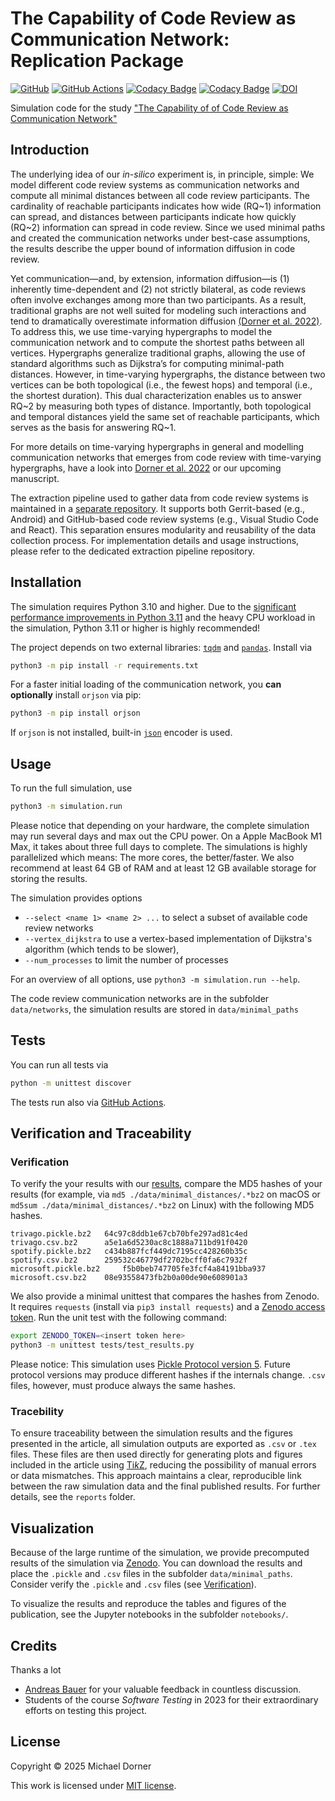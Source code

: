 # The Capability of Code Review as Communication Network: Replication Package

[![GitHub](https://img.shields.io/github/license/michaeldorner/capability-of-code-review-as-communication-network)](./LICENSE)
[![GitHub Actions](https://github.com/michaeldorner/capability-of-code-review-as-communication-network/actions/workflows/test.yml/badge.svg)](https://img.shields.io/github/actions/workflow/status/michaeldorner/capability-of-code-review-as-communication-network/main.yml)
[![Codacy Badge](https://img.shields.io/codacy/grade/ef43d5d9b7c74ec0b211c03d91c448d8)](https://app.codacy.com/gh/michaeldorner/capability-of-code-review-as-communication-network/dashboard?utm_source=gh&utm_medium=referral&utm_content=&utm_campaign=Badge_grade)
[![Codacy Badge](https://img.shields.io/codacy/coverage/ef43d5d9b7c74ec0b211c03d91c448d8)](https://app.codacy.com/gh/michaeldorner/information-diffusion-boundaries-in-code-review/dashboard?utm_source=gh&utm_medium=referral&utm_content=&utm_campaign=Badge_coverage)
[![DOI](https://img.shields.io/badge/DOI-10.5281%2Fzenodo.8042256-blue)](https://doi.org/10.5281/zenodo.8042256)

Simulation code for the study ["The Capability of of Code Review as Communication Network"](https://arxiv.com)

## Introduction

The underlying idea of our *in-silico* experiment is, in principle, simple: We model different code review systems as communication networks and compute all minimal distances between all code review participants. The cardinality of reachable participants indicates how wide (RQ~1) information can spread, and distances between participants indicate how quickly (RQ~2) information can spread in code review. Since we used minimal paths and created the communication networks under best-case assumptions, the results describe the upper bound of information diffusion in code review.

Yet communication—and, by extension, information diffusion—is (1) inherently time-dependent and (2) not strictly bilateral, as code reviews often involve exchanges among more than two participants. As a result, traditional graphs are not well suited for modeling such interactions and tend to dramatically overestimate information diffusion [(Dorner et al. 2022)](https://dl.acm.org/doi/abs/10.1145/3544902.3546254). To address this, we use time-varying hypergraphs to model the communication network and to compute the shortest paths between all vertices. Hypergraphs generalize traditional graphs, allowing the use of standard algorithms such as Dijkstra’s for computing minimal-path distances. However, in time-varying hypergraphs, the distance between two vertices can be both topological (i.e., the fewest hops) and temporal (i.e., the shortest duration). This dual characterization enables us to answer RQ~2 by measuring both types of distance. Importantly, both topological and temporal distances yield the same set of reachable participants, which serves as the basis for answering RQ~1.

For more details on time-varying hypergraphs in general and modelling communication networks that emerges from code review with time-varying hypergraphs, have a look into [Dorner et al. 2022](https://dl.acm.org/doi/abs/10.1145/3544902.3546254) or our upcoming manuscript.

The extraction pipeline used to gather data from code review systems is maintained in a [separate repository](https://github.com/michaeldorner/code-review-to-communication-network). It supports both Gerrit-based (e.g., Android) and GitHub-based code review systems (e.g., Visual Studio Code and React). This separation ensures modularity and reusability of the data collection process. For implementation details and usage instructions, please refer to the dedicated extraction pipeline repository.

## Installation

The simulation requires Python 3.10 and higher. Due to the [significant performance improvements in Python 3.11](https://docs.python.org/3/whatsnew/3.11.html#whatsnew311-faster-cpython) and the heavy CPU workload in the simulation, Python 3.11 or higher is highly recommended!

The project depends on two external libraries: [`tqdm`](https://github.com/tqdm/tqdm) and [`pandas`](https://pandas.pydata.org). Install via

```bash
python3 -m pip install -r requirements.txt
```

For a faster initial loading of the communication network, you **can optionally** install `orjson` via pip:

```bash
python3 -m pip install orjson
```

If `orjson` is not installed, built-in [`json`](https://docs.python.org/3/library/json.html) encoder is used.

## Usage

To run the full simulation, use

```bash
python3 -m simulation.run
```

Please notice that depending on your hardware, the complete simulation may run several days and max out the CPU power. On a Apple MacBook M1 Max, it takes about three full days to complete. The simulations is highly parallelized which means: The more cores, the better/faster. We also recommend at least 64 GB of RAM and at least 12 GB available storage for storing the results.

The simulation provides options

- `--select <name 1> <name 2> ...` to select a subset of available code review networks
- `--vertex_dijkstra` to use a vertex-based implementation of Dijkstra's algorithm (which tends to be slower),
- `--num_processes` to limit the number of processes

For an overview of all options, use `python3 -m simulation.run --help`.

The code review communication networks are in the subfolder `data/networks`, the simulation results are stored in `data/minimal_paths`

## Tests

You can run all tests via

```bash
python -m unittest discover
```

The tests run also via [GitHub Actions](https://github.com/michaeldorner/capability-of-code-review-as-communication-network/actions). 

## Verification and Traceability

### Verification

To verify the your results with our [results](https://doi.org/10.5281/zenodo.7898863), compare the MD5 hashes of your results (for example, via `md5 ./data/minimal_distances/.*bz2` on macOS or `md5sum ./data/minimal_distances/.*bz2` on Linux) with the following MD5 hashes.

```
trivago.pickle.bz2 	 64c97c8ddb1e67cb70bfe297ad81c4ed
trivago.csv.bz2 	 a5e1a6d5230ac8c1888a711bd91f0420
spotify.pickle.bz2 	 c434b887fcf449dc7195cc428260b35c
spotify.csv.bz2 	 259532c46779df2702bcff0fa6c7932f
microsoft.pickle.bz2 	 f5b0beb747705fe3fcf4a84191bba937
microsoft.csv.bz2 	 08e93558473fb2b0a00de90e608901a3
```

We also provide a minimal unittest that compares the hashes from Zenodo. It requires `requests` (install via `pip3 install requests`) and a [Zenodo access token](https://zenodo.org/account/settings/applications/tokens/new/). Run the unit test with the following command:

```bash
export ZENODO_TOKEN=<insert token here>
python3 -m unittest tests/test_results.py
```

Please notice: This simulation uses [Pickle Protocol version 5](https://peps.python.org/pep-0574/). Future protocol versions may produce different hashes if the internals change. `.csv` files, however, must produce always the same hashes.

### Tracebility

To ensure traceability between the simulation results and the figures presented in the article, all simulation outputs are exported as `.csv` or `.tex` files. These files are then used directly for generating plots and figures included in the article using [Ti*k*Z](https://tikz.dev/dv-formats), reducing the possibility of manual errors or data mismatches. This approach maintains a clear, reproducible link between the raw simulation data and the final published results. For further details, see the `reports` folder.

## Visualization

Because of the large runtime of the simulation, we provide precomputed results of the simulation via [Zenodo](https://doi.org/10.5281/zenodo.7898863). You can download the results and place the `.pickle` and `.csv` files in the subfolder `data/minimal_paths`. Consider verify the `.pickle` and `.csv` files (see [Verification](#verification)).

To visualize the results and reproduce the tables and figures of the publication, see the Jupyter notebooks in the subfolder `notebooks/`.

## Credits

Thanks a lot

- [Andreas Bauer](https://github.com/andreas-bauer) for your valuable feedback in countless discussion.
- Students of the course *Software Testing* in 2023 for their extraordinary efforts on testing this project.

## License

Copyright © 2025 Michael Dorner

This work is licensed under [MIT license](LICENSE).
